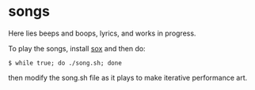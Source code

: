 # songs

Here lies beeps and boops, lyrics, and works in progress.

To play the songs, install [sox](http://sox.sourceforge.net/) and then do:

```
$ while true; do ./song.sh; done
```

then modify the song.sh file as it plays to make iterative performance art.
